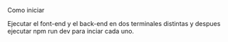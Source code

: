 Como iniciar

Ejecutar el font-end y el back-end en dos terminales distintas y despues ejecutar npm run dev para inciar cada uno.
